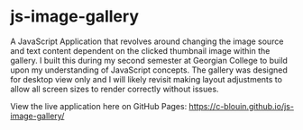 # js-image-gallery


A JavaScript Application that revolves around changing the image source and text content dependent on the clicked thumbnail image within the gallery. I built this during my second semester at Georgian College to build upon my understanding of JavaScript concepts. The gallery was designed for desktop view only and I will likely revisit making layout adjustments to allow all screen sizes to render correctly without issues.

View the live application here on GitHub Pages: https://c-blouin.github.io/js-image-gallery/
